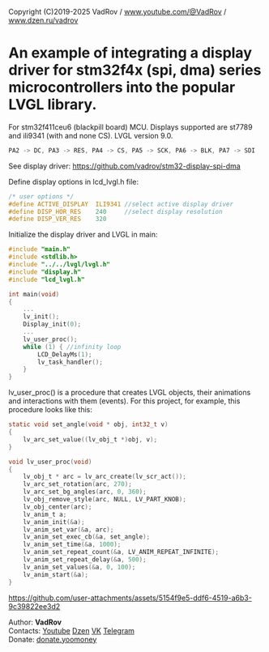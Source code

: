 Copyright (C)2019-2025 VadRov / www.youtube.com/@VadRov / www.dzen.ru/vadrov

# An example of integrating a display driver for stm32f4x (spi, dma) series microcontrollers into the popular LVGL library.
For stm32f411ceu6 (blackpill board) MCU. Displays supported are st7789 and ili9341 (with and none CS). LVGL version 9.0.
```c
PA2 -> DC, PA3 -> RES, PA4 -> CS, PA5 -> SCK, PA6 -> BLK, PA7 -> SDI
```
See display driver: https://github.com/vadrov/stm32-display-spi-dma

Define display options in lcd_lvgl.h file:
```c
/* user options */
#define ACTIVE_DISPLAY	ILI9341 //select active display driver
#define DISP_HOR_RES	240		//select display resolution
#define DISP_VER_RES	320
```
Initialize the display driver and LVGL in main:
```c
#include "main.h"
#include <stdlib.h>
#include "../../lvgl/lvgl.h"
#include "display.h"
#include "lcd_lvgl.h"

int main(void)
{
    ...
    lv_init();
    Display_init(0);
    ...
    lv_user_proc(); 
    while (1) { //infinity loop
        LCD_DelayMs(1);
        lv_task_handler();
    }
}
```
lv_user_proc() is a procedure that creates LVGL objects, their animations and interactions with them (events). For this project, for example, this procedure looks like this:
```c
static void set_angle(void * obj, int32_t v)
{
    lv_arc_set_value((lv_obj_t *)obj, v);
}

void lv_user_proc(void)
{
    lv_obj_t * arc = lv_arc_create(lv_scr_act());
    lv_arc_set_rotation(arc, 270);
    lv_arc_set_bg_angles(arc, 0, 360);
    lv_obj_remove_style(arc, NULL, LV_PART_KNOB);
    lv_obj_center(arc);
    lv_anim_t a;
    lv_anim_init(&a);
    lv_anim_set_var(&a, arc);
    lv_anim_set_exec_cb(&a, set_angle);
    lv_anim_set_time(&a, 1000);
    lv_anim_set_repeat_count(&a, LV_ANIM_REPEAT_INFINITE);
    lv_anim_set_repeat_delay(&a, 500);
    lv_anim_set_values(&a, 0, 100);
    lv_anim_start(&a);
}
```
https://github.com/user-attachments/assets/5154f9e5-ddf6-4519-a6b3-9c39822ee3d2

Author: **VadRov**\
Contacts: [Youtube](https://www.youtube.com/@VadRov) [Dzen](https://dzen.ru/vadrov) [VK](https://vk.com/vadrov) [Telegram](https://t.me/vadrov_channel)\
Donate: [donate.yoomoney](https://yoomoney.ru/to/4100117522443917)
